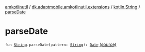 [amkotlinutil](../../index.md) / [dk.adaptmobile.amkotlinutil.extensions](../index.md) / [kotlin.String](index.md) / [parseDate](./parse-date.md)

# parseDate

`fun `[`String`](https://kotlinlang.org/api/latest/jvm/stdlib/kotlin/-string/index.html)`.parseDate(pattern: `[`String`](https://kotlinlang.org/api/latest/jvm/stdlib/kotlin/-string/index.html)`): `[`Date`](https://developer.android.com/reference/java/util/Date.html) [(source)](https://github.com/adaptmobile-organization/amkotlinutil/tree/master/amkotlinutil/amkotlinutil/src/main/java/dk/adaptmobile/amkotlinutil/extensions/StringExtensions.kt#L28)